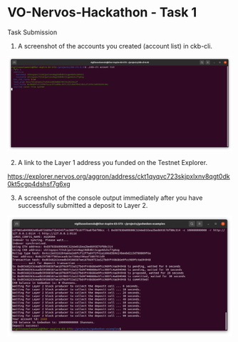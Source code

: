 # VO-Nervos-Hackathon - Task 1
Task Submission
1. A screenshot of the accounts you created (account list) in ckb-cli.

![Account Creation](AccountCreation.png "Screenshot of account creation")

2. A link to the Layer 1 address you funded on the Testnet Explorer.

https://explorer.nervos.org/aggron/address/ckt1qyqvc723skjpxlxnv8qgt0dk0kt5cgp4dshsf7g6xg

3. A screenshot of the console output immediately after you have successfully submitted a deposit to Layer 2.

![Deposit](Deposit.png "Deposit")